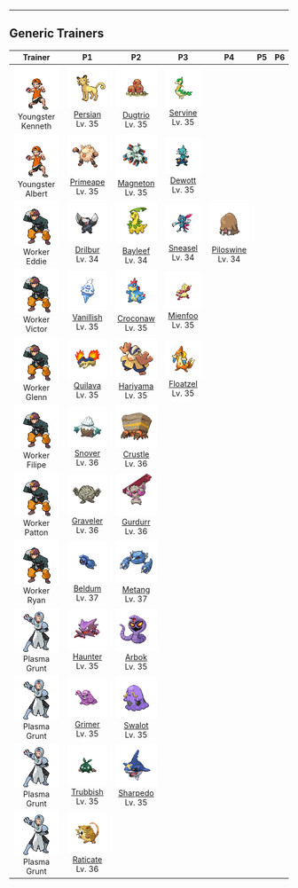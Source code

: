 ---

## Generic Trainers</h3>

| Trainer | P1 | P2 | P3 | P4 | P5 | P6 |
|:-------:|:--:|:--:|:--:|:--:|:--:|:--:|
| ![Youngster Kenneth](../../assets/trainers/youngster.png)<br>Youngster Kenneth | ![Persian](../../assets/sprites/persian/front.png)<br>[Persian](../../pokemon/persian.md/)<br>Lv. 35 | ![Dugtrio](../../assets/sprites/dugtrio/front.png)<br>[Dugtrio](../../pokemon/dugtrio.md/)<br>Lv. 35 | ![Servine](../../assets/sprites/servine/front.png)<br>[Servine](../../pokemon/servine.md/)<br>Lv. 35 |
| ![Youngster Albert](../../assets/trainers/youngster.png)<br>Youngster Albert | ![Primeape](../../assets/sprites/primeape/front.png)<br>[Primeape](../../pokemon/primeape.md/)<br>Lv. 35 | ![Magneton](../../assets/sprites/magneton/front.png)<br>[Magneton](../../pokemon/magneton.md/)<br>Lv. 35 | ![Dewott](../../assets/sprites/dewott/front.png)<br>[Dewott](../../pokemon/dewott.md/)<br>Lv. 35 |
| ![Worker Eddie](../../assets/trainers/worker.png)<br>Worker Eddie | ![Drilbur](../../assets/sprites/drilbur/front.png)<br>[Drilbur](../../pokemon/drilbur.md/)<br>Lv. 34 | ![Bayleef](../../assets/sprites/bayleef/front.png)<br>[Bayleef](../../pokemon/bayleef.md/)<br>Lv. 34 | ![Sneasel](../../assets/sprites/sneasel/front.png)<br>[Sneasel](../../pokemon/sneasel.md/)<br>Lv. 34 | ![Piloswine](../../assets/sprites/piloswine/front.png)<br>[Piloswine](../../pokemon/piloswine.md/)<br>Lv. 34 |
| ![Worker Victor](../../assets/trainers/worker.png)<br>Worker Victor | ![Vanillish](../../assets/sprites/vanillish/front.png)<br>[Vanillish](../../pokemon/vanillish.md/)<br>Lv. 35 | ![Croconaw](../../assets/sprites/croconaw/front.png)<br>[Croconaw](../../pokemon/croconaw.md/)<br>Lv. 35 | ![Mienfoo](../../assets/sprites/mienfoo/front.png)<br>[Mienfoo](../../pokemon/mienfoo.md/)<br>Lv. 35 |
| ![Worker Glenn](../../assets/trainers/worker.png)<br>Worker Glenn | ![Quilava](../../assets/sprites/quilava/front.png)<br>[Quilava](../../pokemon/quilava.md/)<br>Lv. 35 | ![Hariyama](../../assets/sprites/hariyama/front.png)<br>[Hariyama](../../pokemon/hariyama.md/)<br>Lv. 35 | ![Floatzel](../../assets/sprites/floatzel/front.png)<br>[Floatzel](../../pokemon/floatzel.md/)<br>Lv. 35 |
| ![Worker Filipe](../../assets/trainers/worker.png)<br>Worker Filipe | ![Snover](../../assets/sprites/snover/front.png)<br>[Snover](../../pokemon/snover.md/)<br>Lv. 36 | ![Crustle](../../assets/sprites/crustle/front.png)<br>[Crustle](../../pokemon/crustle.md/)<br>Lv. 36 |
| ![Worker Patton](../../assets/trainers/worker.png)<br>Worker Patton | ![Graveler](../../assets/sprites/graveler/front.png)<br>[Graveler](../../pokemon/graveler.md/)<br>Lv. 36 | ![Gurdurr](../../assets/sprites/gurdurr/front.png)<br>[Gurdurr](../../pokemon/gurdurr.md/)<br>Lv. 36 |
| ![Worker Ryan](../../assets/trainers/worker.png)<br>Worker Ryan | ![Beldum](../../assets/sprites/beldum/front.png)<br>[Beldum](../../pokemon/beldum.md/)<br>Lv. 37 | ![Metang](../../assets/sprites/metang/front.png)<br>[Metang](../../pokemon/metang.md/)<br>Lv. 37 |
| ![Plasma Grunt](../../assets/trainers/plasma_grunt.png)<br>Plasma Grunt | ![Haunter](../../assets/sprites/haunter/front.png)<br>[Haunter](../../pokemon/haunter.md/)<br>Lv. 35 | ![Arbok](../../assets/sprites/arbok/front.png)<br>[Arbok](../../pokemon/arbok.md/)<br>Lv. 35 |
| ![Plasma Grunt](../../assets/trainers/plasma_grunt.png)<br>Plasma Grunt | ![Grimer](../../assets/sprites/grimer/front.png)<br>[Grimer](../../pokemon/grimer.md/)<br>Lv. 35 | ![Swalot](../../assets/sprites/swalot/front.png)<br>[Swalot](../../pokemon/swalot.md/)<br>Lv. 35 |
| ![Plasma Grunt](../../assets/trainers/plasma_grunt.png)<br>Plasma Grunt | ![Trubbish](../../assets/sprites/trubbish/front.png)<br>[Trubbish](../../pokemon/trubbish.md/)<br>Lv. 35 | ![Sharpedo](../../assets/sprites/sharpedo/front.png)<br>[Sharpedo](../../pokemon/sharpedo.md/)<br>Lv. 35 |
| ![Plasma Grunt](../../assets/trainers/plasma_grunt.png)<br>Plasma Grunt | ![Raticate](../../assets/sprites/raticate/front.png)<br>[Raticate](../../pokemon/raticate.md/)<br>Lv. 36 |

